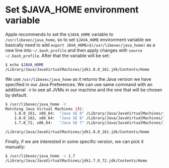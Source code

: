 # Set $JAVA_HOME environment variable

Apple recommends to set the `$JAVA_HOME` variable to `/usr/libexec/java_home`, so to set `$JAVA_HOME` environment variable we basically need to add `export JAVA_HOME=$(/usr/libexec/java_home)` as a new line into `~/.bash_profile` and then apply changes with `source ~/.bash_profile`. After that the variable will be set:

```bash
$ echo $JAVA_HOME
/Library/Java/JavaVirtualMachines/jdk1.8.0_161.jdk/Contents/Home
```

We use `/usr/libexec/java_home` as it returns the Java version we have specified in our Java Preferences. We can use same command with an additional `-V` to see all JVMs in our machine and the one that will be chosen by default:

```bash
$ /usr/libexec/java_home -V
Matching Java Virtual Machines (3):
    1.8.0_161, x86_64:	"Java SE 8"	/Library/Java/JavaVirtualMachines/jdk1.8.0_161.jdk/Contents/Home
    1.8.0_102, x86_64:	"Java SE 8"	/Library/Java/JavaVirtualMachines/jdk1.8.0_102.jdk/Contents/Home
    1.7.0_72, x86_64:	"Java SE 7"	/Library/Java/JavaVirtualMachines/jdk1.7.0_72.jdk/Contents/Home

/Library/Java/JavaVirtualMachines/jdk1.8.0_161.jdk/Contents/Home
```

Finally, if we are interested in some specific version, we can pick it manually:

```bash
$ /usr/libexec/java_home -v 1.7
/Library/Java/JavaVirtualMachines/jdk1.7.0_72.jdk/Contents/Home
```
